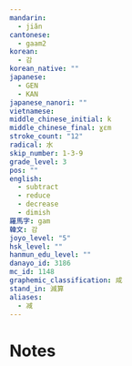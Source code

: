 ```yaml
---
mandarin:
  - jiǎn
cantonese:
  - gaam2
korean:
  - 감
korean_native: ""
japanese:
  - GEN
  - KAN
japanese_nanori: ""
vietnamese:
middle_chinese_initial: k
middle_chinese_final: ɣɛm
stroke_count: "12"
radical: 水
skip_number: 1-3-9
grade_level: 3
pos: ""
english:
  - subtract
  - reduce
  - decrease
  - dimish
羅馬字: gam
韓文: 감
joyo_level: "5"
hsk_level: ""
hanmun_edu_level: ""
danayo_id: 3186
mc_id: 1148
graphemic_classification: 咸
stand_in: 減算
aliases:
  - 减
---
```


# Notes
